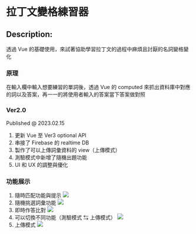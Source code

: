 # 拉丁文變格練習器

## Description: 
透過 Vue 的基礎使用，來試著協助學習拉丁文的過程中麻煩且討厭的名詞變格變化

### 原理 
在輸入欄中輸入想要練習的單詞後，透過 Vue 的 computed 來抓出資料庫中對應的詞以及答案，再一一的將使用者輸入的答案當下答案做對照

### Ver2.0
Published @ 2023.02.15
1. 更新 Vue 至 Ver3 optional API
2. 串接了 Firebase 的 realtime DB
3. 製作了可以上傳詞彙資料的 view（上傳模式）
4. 測驗模式中新增了隨機出題功能
5. UI 和 UX 的調整與優化

### 功能展示
1. 隨時匹配功能與提示
![](https://imgur.com/a/uvKDfd9)
2. 隨機挑選詞彙功能
![](https://imgur.com/In9QK4f)
3. 即時作答比對
![](https://imgur.com/CJguDwQ) 
4. 可以切換不同功能（測驗模式 ⇆ 上傳模式）
![](https://imgur.com/H4uQb14)
5. 上傳模式
![](https://imgur.com/aF7CDzB)
